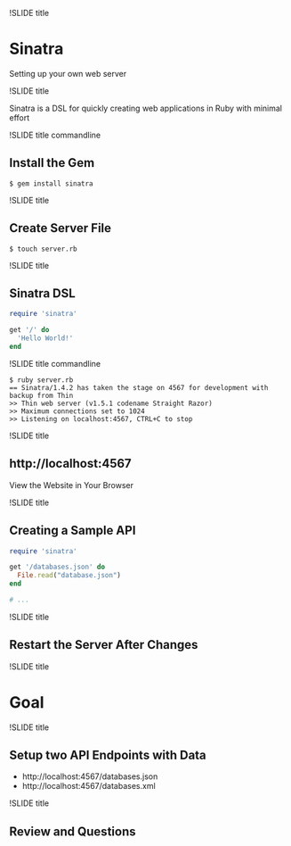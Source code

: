 !SLIDE title

# Sinatra
Setting up your own web server

!SLIDE title

Sinatra is a DSL for quickly creating web applications in Ruby with minimal effort

!SLIDE title commandline

## Install the Gem

```
$ gem install sinatra
```

!SLIDE title

## Create Server File

```
$ touch server.rb
```

!SLIDE title

## Sinatra DSL

```ruby
require 'sinatra'

get '/' do
  'Hello World!'
end
```

!SLIDE title commandline

```
$ ruby server.rb
== Sinatra/1.4.2 has taken the stage on 4567 for development with backup from Thin
>> Thin web server (v1.5.1 codename Straight Razor)
>> Maximum connections set to 1024
>> Listening on localhost:4567, CTRL+C to stop
```

!SLIDE title

## http://localhost:4567
View the Website in Your Browser

!SLIDE title

## Creating a Sample API

```ruby
require 'sinatra'

get '/databases.json' do
  File.read("database.json")
end

# ...
```

!SLIDE title

## Restart the Server After Changes

!SLIDE title

# Goal

!SLIDE title

## Setup two API Endpoints with Data

* http://localhost:4567/databases.json
* http://localhost:4567/databases.xml

!SLIDE title

## Review and Questions